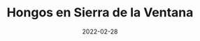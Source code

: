 ---
desktop_image_url: /assets/images/fungi_ventana_desktop.jpg
mobile_image_url: /assets/images/fungi_ventana_mobile.jpg
desktop_width: 1920
mobile_width: 480
alt: ""
title: "Hongos en Sierra de la Ventana"
date: 2022-02-28
---